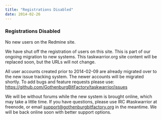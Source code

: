 ```yaml
---
title: "Registrations Disabled"
date: 2014-02-26
---
```


### Registrations Disabled 

No new users on the Redmine site.

We have shut off the registration of users on this site.
This is part of our ongoing migration to new systems.
This taskwarrior.org site content will be replaced soon, but the URLs will not change.

All user accounts created prior to 2014-02-09 are already migrated over to the new issue tracking system.
The newer accounts will be migrated shortly.
To add bugs and feature requests please use: https://github.com/GothenburgBitFactory/taskwarrior/issues

We will be without forums while the new system is brought online, which may take a little time.
If you have questions, please use IRC #taskwarrior at freenode, or email <support@gothenburgbitfactory.org> in the meantime.
We will be back online soon with better support options.
